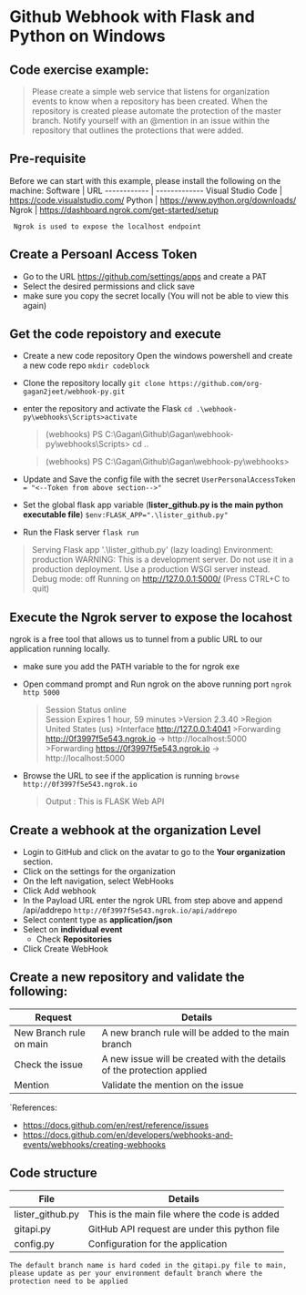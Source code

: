 # Github Webhook with Flask and Python on Windows

## Code exercise example:
> Please create a simple web service that listens for organization events to know when a repository has been created. When the repository is created please automate the protection of the master branch. Notify yourself with an @mention in an issue within the repository that outlines the protections that were added.

## Pre-requisite
Before we can start with this example, please install the following on the machine:
Software | URL
------------ | -------------
Visual Studio Code | https://code.visualstudio.com/
Python | https://www.python.org/downloads/
Ngrok | https://dashboard.ngrok.com/get-started/setup

` Ngrok is used to expose the localhost endpoint`

## Create a Persoanl Access Token
* Go to the URL https://github.com/settings/apps and create a PAT
* Select the desired permissions and click save
* make sure you copy the secret locally (You will not be able to view this again)

## Get the code repoistory and execute
* Create a new code repository
  Open the windows powershell and create a new code repo `mkdir codeblock`
* Clone the repository locally
  `git clone https://github.com/org-gagan2jeet/webhook-py.git`
* enter the repository and activate the Flask 
  `cd .\webhook-py\webhooks\Scripts>activate`
  >(webhooks) PS C:\Gagan\Github\Gagan\webhook-py\webhooks\Scripts> cd ..

  >(webhooks) PS C:\Gagan\Github\Gagan\webhook-py\webhooks>
* Update and Save the config file with the secret 
    `UserPersonalAccessToken = "<--Token from above section-->"`
* Set the global flask app variable (**lister_github.py is the main python executable file**)
  `$env:FLASK_APP=".\lister_github.py"`
* Run the Flask server
  `flask run`
 > Serving Flask app '.\\lister_github.py' (lazy loading)
 > Environment: production
 >   WARNING: This is a development server. Do not use it in a production deployment.
 >   Use a production WSGI server instead.
 > Debug mode: off
 > Running on http://127.0.0.1:5000/ (Press CTRL+C to quit)


 ## Execute the Ngrok server to expose the locahost
 ngrok is a free tool that allows us to tunnel from a public URL to our application running locally.

 * make sure you add the PATH variable to the for ngrok exe

 * Open command prompt and Run ngrok on the above running port
   `ngrok http 5000`

   >Session Status                online          
   >Session Expires               1 hour, 59 minutes                                                                        >Version                       2.3.40                                                                                    >Region                        United States (us)                                                                        >Interface                     http://127.0.0.1:4041                                                                     >Forwarding                    http://0f3997f5e543.ngrok.io -> http://localhost:5000                                     >Forwarding                    https://0f3997f5e543.ngrok.io -> http://localhost:5000

 * Browse the URL to see if the application is running
   `browse http://0f3997f5e543.ngrok.io`

   > Output : This is FLASK Web API

## Create a webhook at the organization Level
* Login to GitHub and click on the avatar to go to the **Your organization** section.
* Click on the settings for the organization
* On the left navigation, select WebHooks
* Click Add webhook
* In the Payload URL enter the ngrok URL from step above and append /api/addrepo
  `http://0f3997f5e543.ngrok.io/api/addrepo`
* Select content type as **application/json**
* Select on **individual event**
    * Check **Repositories**
* Click Create WebHook

## Create a new repository and validate the following:

Request | Details
------------ | -------------
New Branch rule on main | A new branch rule will be added to the main branch
Check the issue | A new issue will be created with the details of the protection applied
Mention | Validate the mention on the issue

`References:
* https://docs.github.com/en/rest/reference/issues
* https://docs.github.com/en/developers/webhooks-and-events/webhooks/creating-webhooks

## Code structure
File    | Details
------------ | -------------
lister_github.py | This is the main file where the code is added
gitapi.py | GitHub API request are under this python file
config.py | Configuration for the application

`The default branch name is hard coded in the gitapi.py file to main, please update as per your environment default branch where the protection need to be applied`